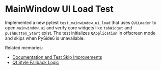 # MainWindow UI Load Test

Implemented a new pytest `test_mainwindow_ui_load` that uses `QUiLoader` to open
`mainwindow.ui` and verify core widgets like `tabWidget` and `pushButton_Start`
exist. The test initializes `QApplication` in offscreen mode and skips when
PySide6 is unavailable.

Related memories:
- [Documentation and Test Skip Improvements](2025-06-19T011114Z-contrib-tests.md)
- [Qt Style Fallback Logic](2025-06-19T015431Z-style-fallback.md)
